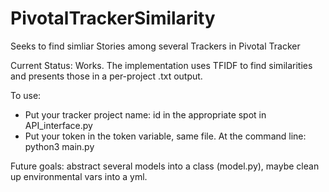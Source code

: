 # PivotalTrackerSimilarity
Seeks to find simliar Stories among several Trackers in Pivotal Tracker

Current Status: Works.  The implementation uses TFIDF to find similarities and presents those in a per-project .txt output.

To use:
- Put your tracker project name: id in the appropriate spot in API_interface.py
- Put your token in the token variable, same file.
At the command line: python3 main.py

Future goals:  abstract several models into a class (model.py), maybe clean up environmental vars into a yml.
